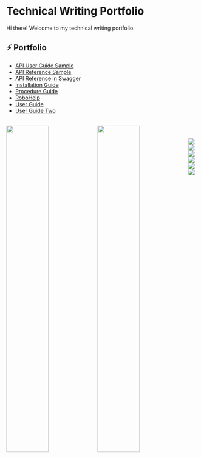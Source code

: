 # Technical Writing Portfolio



Hi there! Welcome to my technical writing portfolio.

## :zap: Portfolio
<ul>
<li><a href="https://github.com/ryan-splan/technicalwritingsamples/wiki/API-User-Guide-Sample">API User Guide Sample</a></li>
<li><a href="https://github.com/ryan-splan/technicalwritingsamples/wiki/API-Reference-Sample">API Reference Sample</a></li>
<li><a href="https://app.swaggerhub.com/apis/ryan-splan/ryanapi/1.0.0">API Reference in Swagger</a></li>
<li><a href="https://github.com/ryan-splan/technicalwritingsamples/wiki/Installation-Guide-Sample">Installation Guide</a></li>
<li><a href="https://github.com/ryan-splan/technicalwritingsamples/wiki/Procedure-Guide-Sample">Procedure Guide</a></li>
<li><a href="https://github.com/ryan-splan/technicalwritingsamples/wiki/RoboHelp">RoboHelp</a></li>
<li><a href="https://github.com/ryan-splan/technicalwritingsamples/wiki/User-Guide-Sample">User Guide</a></li>
<li><a href="https://github.com/ryan-splan/technicalwritingsamples/wiki/User-Guide-Sample-Two">User Guide Two</a></li>
</ul>

<br>

<img align="left" width="47%" src= "https://github-readme-stats.vercel.app/api?username=ryan-splan&show_icons=true&theme=transparent" />

<img align="left" width="47%" src= "https://github-readme-stats.vercel.app/api/top-langs/?username=ryan-splan" />

<br>
<br>

<img align="left" src="https://img.shields.io/badge/adobe-%23FF0000.svg?style=for-the-badge&logo=adobe&logoColor=white" />

<img align="left" src="https://img.shields.io/badge/Adobe%20Dreamweaver-FF61F6.svg?style=for-the-badge&logo=Adobe%20Dreamweaver&logoColor=white" />

<img align="down" src="https://img.shields.io/badge/javascript-%23323330.svg?style=for-the-badge&logo=javascript&logoColor=%23F7DF1E" />

<img align="left" src="https://img.shields.io/badge/html5-%23E34F26.svg?style=for-the-badge&logo=html5&logoColor=white" />

<img align="left" src="https://img.shields.io/badge/markdown-%23000000.svg?style=for-the-badge&logo=markdown&logoColor=white" />

<img align="left" src="https://img.shields.io/badge/css3-%231572B6.svg?style=for-the-badge&logo=css3&logoColor=white" />
